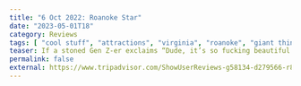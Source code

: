 ```yaml
---
title: "6 Oct 2022: Roanoke Star"
date: "2023-05-01T18"
category: Reviews
tags: [ "cool stuff", "attractions", "virginia", "roanoke", "giant things" ]
teaser: If a stoned Gen Z-er exclaims “Dude, it’s so fucking beautiful up here,” believe him.
permalink: false
external: https://www.tripadvisor.com/ShowUserReviews-g58134-d279566-r881794132-Mill_Mountain_Star_Park-Roanoke_Virginia.html
---
```

